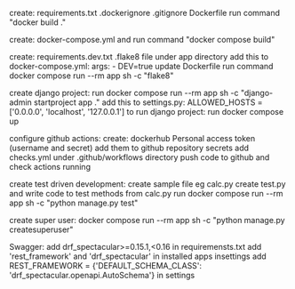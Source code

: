 create:
  requirements.txt
  .dockerignore
  .gitignore
  Dockerfile
  run command "docker build ."

create:
  docker-compose.yml 
  and run command "docker compose build"

create:
  requirements.dev.txt
    .flake8 file under app directory
    add this to docker-compose.yml:
      args:
          - DEV=true
    update Dockerfile
    run command docker compose run --rm app sh -c "flake8"

create django project:
  run docker compose run --rm app sh -c "django-admin startproject app ."
  add this to settings.py:
    ALLOWED_HOSTS = ['0.0.0.0', 'localhost', '127.0.0.1']
  to run django project:
    run docker compose up

  configure github actions:
    create:
      dockerhub Personal access token (username and secret)
      add them to github repository secrets
      add checks.yml under .github/workflows directory
      push code to github and check actions running

create test driven development:
  create sample file eg calc.py
  create test.py and write code to test methods from calc.py
  run docker compose run --rm app sh -c "python manage.py test"

create super user:
  docker compose run --rm app sh -c "python manage.py createsuperuser"

Swagger:
  add drf_spectacular>=0.15.1,<0.16 in requiremensts.txt
  add 'rest_framework' and 'drf_spectacular' in installed apps insettings
  add REST_FRAMEWORK = {'DEFAULT_SCHEMA_CLASS': 'drf_spectacular.openapi.AutoSchema'} in settings
